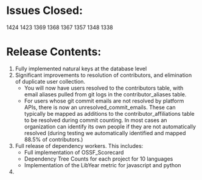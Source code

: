 # Issues Closed:

1424
1423
1369
1368
1367
1357
1348
1338

# Release Contents:
1. Fully implemented natural keys at the database level
2. Significant improvements to resolution of contributors, and elimination of duplicate user collection. 
    - You will now have users resolved to the contributors table, with email aliases pulled from git logs in the contributor_aliases table. 
    - For users whose git commit emails are not resolved by platform APIs, there is now an unresolved_commit_emails. These can typically be mapped as additions to the contributor_affiliations table to be resolved during commit counting. In most cases an organization can identify its own people if they are not automatically resolved (during testing we automatically identified and mapped 88.5% of contributors.)
3. Full release of dependency workers. This includes: 
    - Full implementation of OSSF_Scorecard
    - Dependency Tree Counts for each project for 10 languages
    - Implementation of the LibYear metric for javascript and python
4. 